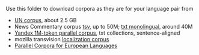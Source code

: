 Use this folder to download corpora as they are for your language pair from 

* [UN corpus](https://conferences.unite.un.org/UNCORPUS/en/DownloadOverview), about 2.5 GB
* News Commentary corpus [tsv](http://data.statmt.org/news-commentary/v15/training/), up to 50M; [txt monolingual](http://data.statmt.org/news-commentary/v15/training-monolingual/), around 40M
* [Yandex 1M-token parallel corpus](https://translate.yandex.ru/corpus), txt collections, sentence-aligned
* mozilla transvision [localization corpus](https://transvision.mozfr.org/downloads/)
* [Parallel Corpora for European Languages](https://paracrawl.eu/)
